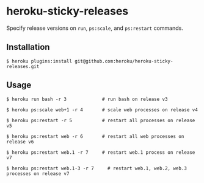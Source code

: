 # heroku-sticky-releases

Specify release versions on `run`, `ps:scale`, and `ps:restart` commands.

## Installation

```
$ heroku plugins:install git@github.com:heroku/heroku-sticky-releases.git
```

## Usage

```
$ heroku run bash -r 3             # run bash on release v3

$ heroku ps:scale web+1 -r 4       # scale web processes on release v4

$ heroku ps:restart -r 5           # restart all processes on release v5

$ heroku ps:restart web -r 6       # restart all web processes on release v6

$ heroku ps:restart web.1 -r 7     # restart web.1 process on release v7

$ heroku ps:restart web.1-3 -r 7     # restart web.1, web.2, web.3 processes on release v7
```
